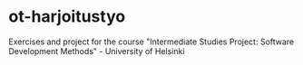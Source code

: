 # ot-harjoitustyo
Exercises and project for the course "Intermediate Studies Project: Software Development Methods" - University of Helsinki 
